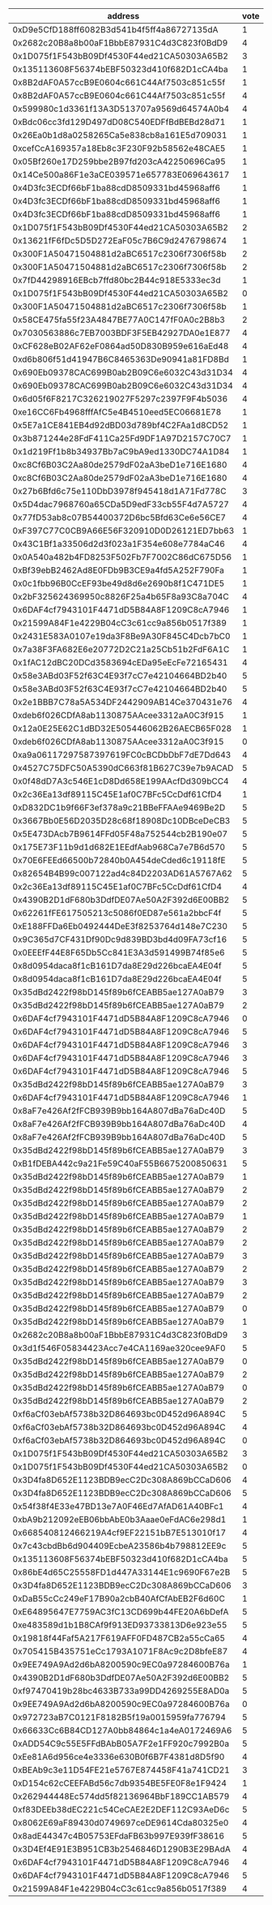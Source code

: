address|vote|timestamp|signature
---|---|---|---
0xD9e5CfD188ff6082B3d541b4f5ff4a86727135dA|1|1598035868|0x8bbc87c096edc8fb44540f95fb0eee79fce7ee1a4d3a0e68a01ee559d7b318223b3df4b84ba1cdb7dc88592c1b5a3d00a73296f95389ccb5047078ea24d587a01c
0x2682c20B8a8b00aF1BbbE87931C4d3C823f0BdD9|4|1598037450|0xd198d5b70729a27cbe587c5cea63130ed6ff084aaa98219dd5d48496972c1f9059102857e78438f86821201117e52ac181ced21727edc80aedf9adff44fa85151b
0x1D075f1F543bB09Df4530F44ed21CA50303A65B2|3|1598038185|0x697baf3f74b37ec4a4967ad9681b426791832a6ee78694ee547b5b3733b72ea92117fa5808793d575ac464dfad20370218bcf926010246d8a87d8dd9b55544571b
0x135113608F56374bEBF50323d410f682D1cCA4ba|1|1598039173|0x51bf7a98679ea0eb007e86d450b3e89f31f62568e9b40ddf40708a8e0464436500fc2fb9aeb9c63672659d194d60a032c3d33f1b1bdb5ab74b92e3851b5271761c
0x8B2dAF0A57ccB9E0604c661C44Af7503c851c55f|1|1598055486|0x76cde1dcd9a8e0fef7fc6b4d6ff11e2339a0215fc55906863b7e264e8486564f32be9f9783091f67fdd997f1de813e4ad1db67f831dc87817b895955c6f207cf1b
0x8B2dAF0A57ccB9E0604c661C44Af7503c851c55f|4|1598055713|0x6d287524ffca0dbc5777a1aa325d04f64fa8fd4860a037c0b7c413a6f48e1b583437471ecf3937a25da7c0ab2f20754352e25b01c69238cf4dec7939363c1d2d1b
0x599980c1d3361f13A3D513707a9569d64574A0b4|4|1598064990|0xdc3dc7de2e67e9d6b3e93d40d7e9107689993b286d4e40389bafdc001a9b5e433fc7357a18759ea420799be445403352f8091872a86e4a2f89165bb354f8e1f11b
0xBdc06cc3fd129D497dD08C540EDFfBdBEBd28d71|1|1598066731|0x8f5678ae2fec31f22d3905899186ee2619e1037c813ff1dc20badffb20723ca642a67a689aa27fa57e06d99bc17ef5dd898a9af448aa7f7c2a2d791d68529bf31c
0x26Ea0b1d8a0258265Ca5e838cb8a161E5d709031|1|1598069964|0x575635d6723018c0e6a0dc1135eb87fd205d36e048497d365114a73fd2a336554fc520b4c4e90307c17a1c479d028dff5c1e656c2a96c53128256c34d95664301b
0xcefCcA169357a18Eb8c3F230F92b58562e48CAE5|1|1598077129|0x13e49741bbad7acaa03d210d8674ff3ad273fdc7ffd4f1df425b597873361249303616be413e2c47f4a4fe63646d28be4984ae5b3a196f4418f2f277a4d59b6c1b
0x05Bf260e17D259bbe2B97fd203cA42250696Ca95|1|1598078082|0xf8d69cab7e2dc826658c77d90b416f4ccff11b284e87481c6207bd2b1b83cb4a40540563e87487204c8e35bd5a249fb05a091215b0329407057b89662d7962741c
0x14Ce500a86F1e3aCE039571e657783E069643617|1|1598096394|0x0bb0560dd5c5b4fbfe2b477357cff477a6559823050fdd62c6478a18b4bc8e127ccde88af79f1f338f7e99bfb54ed7cee4e613829d4b7dd9b34f38cb712498771b
0x4D3fc3ECDf66bF1ba88cdD8509331bd45968aff6|1|1598121561|0xbd4cb3cd146439c5bdaa68873e1d4776cf5396c29711f33c7c7cf9c99d0d5bfd747413a37731b822268700d55ca57dd54afdf5737cec70a9d47c1287c981f9401c
0x4D3fc3ECDf66bF1ba88cdD8509331bd45968aff6|1|1598121671|0x4da2d8d3398ace2e2abd45bb2d357b4eac5a7b05cd2769d4ff430aa26222349e51f853bb940ba57ee1a161128e3e0b6b13880136aeaa77d64af03b4b5349873d1b
0x4D3fc3ECDf66bF1ba88cdD8509331bd45968aff6|1|1598121821|0x5b6891811f785363e10724c913ee9c18b4ceedab1dd1a4f7a0b689c3d16b90c013d3fec3d8964f0e093d4b51e930051744f105030950d97875cbbbd12afee6f81b
0x1D075f1F543bB09Df4530F44ed21CA50303A65B2|2|1598125714|0x00b7883abe765642ea314445f8f0bb73ba5deeb4da105a195a343905165456dc25c24455829f47bd46210997d62d4251f52be74cf6174ce7ce3a22b95d99d9f01b
0x13621fF6fDc5D5D272EaF05c7B6C9d2476798674|1|1598150578|0xdb549cbb77df11d3a810b2640f4c60375290e1b16f413a84acb2d8bf4bd268b60e885131fe7055e576608e8762b6f2874b18d561392abe749441754bf49b67881c
0x300F1A50471504881d2aBC6517c2306f7306f58b|2|1598233881|0x16dc47bf48a12f965eb4d30e6aaf80cc25e1547f629e85a187c040a5b7272fc72f26ed3648398ce5f118df4f90d5da4ace42032578b1640c78bc1087f7f1fb741c
0x300F1A50471504881d2aBC6517c2306f7306f58b|2|1598234182|0x9164743926d6db6fa29bf8833d8c06fb08882b3054afa885b868da7ba30c431f54a1f85f35fb71558d3bc66affcab077bdca221519a01b27a6cf310bc23af3de1c
0x7fD44298916EBcb7ffd80bc2B44c918E5333ec3d|1|1598251421|0x46fcb6de420b8eddb374e2e5074ac2f4bc3078204c276f8acae74e61495c1f4c45090eb839d202729f3a4e1644485bb518db087e3570bc160c5d35d8da75b6b71b
0x1D075f1F543bB09Df4530F44ed21CA50303A65B2|0|1598272387|0x31f7ff1031b9421e96dbe072f0b776bb64f5d4ce0eff5c4325657cbb7f92b0c811b58f3c1125450d08303fac51df3ba4dfd89f2dd98d0c5ebecab7bd42bacb441c
0x300F1A50471504881d2aBC6517c2306f7306f58b|1|1598275577|0x3c7e92a09dd98991f708ebbd799eaff04c276106476bfd6c1010ea5a05d8250c7cb5494ce702002b8bab000c1636f9a7e738ac840057a161392fb22c61a72f571b
0x58CE475fa55f23A4847BE77A0C147fF0A0c2B8b3|2|1598288581|0xeadef0d2545a0c381f7156000839bc4c9035aedcf77e2e92d2741b01918296d17324a977c81cc13d96f8ab1a14144f897da6456f39e813d812b6fee1e580962a1b
0x7030563886c7EB7003BDF3F5EB42927DA0e1E877|4|1598296085|0xfd8dc4007a97f216e078d549067ea23696196117e9bbb73099f0418960df19070eed0b4822fe908955a9f7a5de4159a08240496738735ec5065a70482437205e1c
0xCF628eB02AF62eF0864ad50D830B959e616aEd48|4|1598428949|0xfc29e6f1587464e7a91c7f829946fcfcfc24b37647f9b80ba637dee4be661c923386b4ed724f0da9dee0db4b7051a424b65c4877d8a279deb14e97964bc58e851c
0xd6b806f51d41947B6C8465363De90941a81FD8Bd|1|1598483304|0xc83afe32e18567f8a84c1da5a2e84eb4cc1c13ce75c22bad35c9bd29a4b8c29976b84b4b78a96ac8d6b6cb6d89a95b75496ee6a6cb852b23d88e5443762532d11b
0x690Eb09378CAC699B0ab2B09C6e6032C43d31D34|4|1598488624|0x8d4624f6929c6bbbdba8991103546240f52dea6e86069c674996262f1993edc562ddbaf5dccf7f694648aa07fe3ae1f71d1d3e958547e77db90a51cd35a186cc1b
0x690Eb09378CAC699B0ab2B09C6e6032C43d31D34|4|1598488832|0x0e46741a058ec5b8e30347cd6c997c4287085043527d0553ad51c879dcd9ef140a963eda31a0693858407c2f1078acd43c3d0ea1f33de4a031ea01837c3ded261b
0x6d05f6F8217C326219027F5297c2397F9F4b5036|4|1598531983|0x4da83cce8417dc5c4d591d7ddc78d6251e28db7fc84956047916cb859960b83079cae344dae4e9e4ad9ec2acf290bbf2156ce04f6481947f1c744a57dbe373c71c
0xe16CC6Fb4968fffAfC5e4B4510eed5EC06681E78|1|1598556033|0x24d9bdebc8f0398cd347d04dccebe127ef3a4bd0adb2fa364a6ba59cbf689aa46a7f390b42e6258bb2456490f05e389b1765f19828d25323f38658bf4681e1f21c
0x5E7a1CE841EB4d92dBD03d789bf4C2FAa1d8CD52|1|1598687960|0x380bf0112081222b4ffa245d8f81b8529ad07379ddc92a8534c520e2c55e5ba92e5b446e0c81764f49166d9c48bba7174fcbbe568298f09e7f34b4e5a68522ba1b
0x3b871244e28FdF411Ca25Fd9DF1A97D2157C70C7|1|1598778144|0x2ab5a75af44e7753ca7f67fbe711d086e8ab7a654c76ba4a08c2106e47a5d99351de21a0ab923902fa060e29badd109fd480cdbecbe4dc5d40e185dab033b2f41c
0x1d219Ff1b8b34937Bb7aC9bA9ed1330DC74A1D84|1|1598843041|0x2abb90275fcc36554c5df5679c0b18a8443a67facae90f2b07d83df2574a59af0ea8e10b8c56d7772a89f296cbe75c6ee80f8c94c6c75a130150323d6e5229451b
0xc8Cf6B03C2Aa80de2579dF02aA3beD1e716E1680|4|1598890748|0x960957f6e8e5a7e4e5235677051102acbebf288453ad177f52bb5d17e733660b561721aac1e548528da630ab5bafbb2685c216a59a3e1a67711eb582ee0a46961c
0xc8Cf6B03C2Aa80de2579dF02aA3beD1e716E1680|4|1598890878|0x84d45b3b51cdd991fba90fe12c1abb77a4490474ac9c74772c9bdaf54713b82e46c7a89bb07100f0b097b8ddcdd29c953bd1f36d80018c630ae25ef6dcff53e91b
0x27b6Bfd6c75e110DbD3978f945418d1A71Fd778C|3|1598965652|0xdc34a6f5d863ed1585fef07b35677475b835eee930ced3652987ed37635f6e135c21553c565275bb59333e2dd70117c460e6b03d8523ea599d664afc532a05701b
0x5D4dac7968760a65CDa5D9edF33cb55F4d7A5727|4|1598996799|0x0a7d759bd01f93d2a510e5ee539b1e5bfe28bae463875545ab4e2e560ce7ce335147d35989405aacfc66bda304480ec21e10bc3313c80353e8bbfb855ecf4cb21b
0x77fD53ab8c07B54400372D6bc5Bfd63Ce6e56CE7|4|1599026928|0xa4b5a701f66cbf17db3a598141743e71786544bf7455d0518bfce9e8a8db7cac13c0c70d8f37c7b62f1179947d8f3cb567143df059cc75d1be78745b5e29a82f1b
0xF397C77C0CB9A66E56F320910D0D26121ED7bb63|1|1599055955|0xe2fc4a47e626e87328a5186888a42647a7ee0c7ced26c1f6c7e47dff154478d60709dbc52be3670129a6fdc9da20e093a3102d407e5f4b10d1aa098b2cc757d21b
0x43C1Bf1a33506d2d3f023a1F354e608e7784aC46|4|1599083850|0xf705cafef2b3e39349785ffed96f4b8e83a40cc7897cfb3789b992fc180aa67918e7ddcd0012aede90c2a1b9f4eae8f916ac76d061ab24887ed5af3a4aac0cc01b
0x0A540a482b4FD8253F502Fb7F7002C86dC675D56|1|1599088966|0x950d45d6b43e324fa41bafc0c86f80189ee4b556645f22cd7710b96f3ca199f318ea04d3ea87096f55c6e8b8d61dcf4160495f65b3a217e1bc478dae5736ab7b1c
0xBf39ebB2462Ad8E0FDb9B3CE9a4fd5A252F790Fa|1|1599104807|0xd5780a78a38bb6e7acfabd2dd431c39ece7ec5930462f6496d1de60783bcdaea0b037c2b752c7466d39d903ff89fef3c30309441b32bf885974e0373b8eb851d1b
0x0c1fbb96B0CcEF93be49d8d6e2690b8f1C471DE5|1|1599123520|0xd0c41ef6ac15885c2ee38c346a2e1a7612c27bfdf703c1aede3aae99dc602917146bf1c3f0b0e2ec6c76c957cc54cba2813161a6e6c577fb09fdb93568037ea91c
0x2bF325624369950c8826F25a4b65F8a93C8a704C|4|1599140646|0x392aa8824d1db81381fc5dbabddbe870c862d15a2fbcaef952ea560869e1ae9549656365450ab9898ad098f46c39bd1778d626fbd9cbb72493a9b742262fdb791b
0x6DAF4cf7943101F4471dD5B84A8F1209C8cA7946|1|1599219990|0x3466eef0df32045567fa04ccc581035a318d0ef66f79de6c67802db0f81a87cf40b6a11147c2acc87925aee75c461a3c104d644676000e79e2c220db7cec7e211b
0x21599A84F1e4229B04cC3c61cc9a856b0517f389|1|1599225686|0x1c2c968e6516850802bc6ce1490e9a175bc9f8949e0b835f697ca5ba703f3e0767cb10d0364831d94f4e5f155f108d99c9a2cbf6f82628ded24f3500173c6cc01b
0x2431E583A0107e19da3F8Be9A30F845C4Dcb7bC0|1|1599509162|0x7c38647405c0fa0022a5569d2d130f365aa1adea88e291eda90c06ff1439199a1b81544ec886aee6c99435709e4ec549309b56a56a08c87c04b1a12d371926021b
0x7a38F3FA682E6e20772D2C21a25Cb51b2FdF6A1C|1|1599620161|0xd6877f898b099c951071728e33bba06a793aa6a6263b932d5f284cd4a58e5628474a397b52e2cb3d3bdc2fc0d5f14b8c063b674ce5adc6295bc5cf19cec1613a1b
0x1fAC12dBC20DCd3583694cEDa95eEcFe72165431|4|1599716684|0x6cc4abbdea55506759651a874b06e27a29b608dd68fc8c60c69414cd81d7927e3e6667ed8e1d427668aa2a240f5f38ed23cd29dc2764c9b4203bf74d517949071c
0x58e3ABd03F52f63C4E93f7cC7e42104664BD2b40|5|1599716954|0xa3b75fa5cf8ea80b7bc191c8524067f75da84f3ecaa1575fd1ab28c99b1c914f6f9e61f852375d5054d0d954949154d4114d21086928b3ad6a216708c9d26ec31c
0x58e3ABd03F52f63C4E93f7cC7e42104664BD2b40|5|1599717073|0x3fbc2eca5eb14879ea5904f4a639ca64fa9192c6f42d2f1a41afee0e98bf167b3cd1dd0e6c66af8bc07e9ac6ecc98de7464218bdb432a5088f81d22cd71578891b
0x2e1BBB7C78a5A534DF2442909AB14Ce370431e76|4|1599824321|0x52485886af2022e656a243260b4062e6650417f40230c6c8e5073279c9511f7f004d9c78edaca2bde8772ba2c0434205eaf4c28cec9766f1cce14133e95b6e811b
0xdeb6f026CDfA8ab1130875AAcee3312aA0C3f915|1|1599842567|0x6069bf8084388357ee7abc4134f62eca35369504b4e0785029eb2a676714de2a3038fc39316b19c379061012758f0b7702cb454e101fcedf4985ab0f9b77e2a21b
0x12a0E25E62C1dBD32E505446062B26AECB65F028|1|1599844626|0x9a19bc281cb2f1e7feb5d8c300d7fd14fa278430d0ce4a5a328231c2aebeae86088344447668c0ee210c0cbe932ab2d6ee5e60eb308167740195e9ac9e22cf891b
0xdeb6f026CDfA8ab1130875AAcee3312aA0C3f915|0|1599846906|0xf396b3e4836a217a6705f68ce87fc788288485d3c11cc3de30e3a6c9de8c9aa6568e1deba6f73d86be022f1c3b5eca2141edfe8b58f918c27c6c95842db997721c
0xa9a06117297587397619FC0cBCDbDbF7dE7Dd643|4|1599934671|0x1288d9259bd345e3889e785fd105286b0776c89188586587b6e30d63a206d7b13f61e378e034bd86022084cf1e4e78de069eb555af33592bd43ede17045586e81c
0x4527C75DFC50A5390dC663f81B627C39e7b9ACAD|5|1599949177|0x1828385c64216979794994798d73e955b9ee015fb0927b37966ba0282afeee2746fb517b1760907e1b280e78b2d009b8e0f99ba3b6ad280cebe16d77e60fd17f1b
0x0f48dD7A3c546E1cD8Dd658E199AAcfDd309bCC4|4|1599970653|0x245f3de9eea3d72fa7f59eb1948ecfa2bc54b4745ae3844d2111377a5e6f67dd0b85d1cd563e5c6431ebaf051dfd75bf4a7c0670fa28e4b9379baf71771400511c
0x2c36Ea13df89115C45E1af0C7BFc5CcDdf61CfD4|1|1600067267|0x9090a870eaf05fc4894949a8e17574d3f148c1ba82ff648ed3d277e7830cb34b6ddb62b15ba9c68eec5c6c19d2272e02d37633a084f100ec2c427d478568f2031c
0xD832DC1b9f66F3ef378a9c21BBeFFAAe9469Be2D|5|1600081847|0xf9ab50a8184d220fb8902237f4916821633be71b179187ffe5a0973b2a9947ce4382d91e5380e462836d6a29550092a00f320aca9633353f08207eae746772bd1c
0x3667Bb0E56D2035D28c68f18908Dc10DBceDeCB3|5|1600083710|0xa7f90ae39d3a0cf4c34cb80ffe06f0c35647fdb26ce0b4697a155c9d06c3d1fd41fc9e29e5f26478bef91df3e6f5b627ae516e2d09495590fda70cea97da62cc1b
0x5E473DAcb7B9614FFd05F48a752544cb2B190e07|5|1600083732|0x8b0223d6159f2e29fa68b01321ecf5405fbce910d28174e98099669e8adf6ef06a171987ceab7a5eaa717a471be244c390d036ca9031322ec1a874b0ef2f83391b
0x175E73F11b9d1d682E1EEdfAab968Ca7e7B6d570|5|1600083947|0x216f4c912c6e0dafce21ba99300bbeaa988d4f88b9b06e80ec0b431178a653931ac5fca32b084f91d946b9cf969fdff2ae763778c8584dbbedb0f05579209aad1c
0x70E6FEEd66500b72840b0A454deCded6c19118fE|5|1600084596|0x39fba3121f060abb1f0f7862073ceef9887eef7102e88285f910485ba7fa3ef77c3da4f5f6c4e6d47beb50b3293c7f740340412409ab351f453cc22b5e4375091c
0x82654B4B99c007122ad4c84D2203AD61A5767A62|5|1600085303|0x706b5e44d48388a14ec7777367feac132e1e3ac145ec4314cc5a460792bec3791dc19fb6c546b1b87f27a052a91540081e681e21f437e8bea3304b2ddca15d2f1c
0x2c36Ea13df89115C45E1af0C7BFc5CcDdf61CfD4|4|1600086758|0xf35ddca1a6c29a3eb0a96b74d6a3bd881c634583ee15a2428c8651d865ba6a51033c0ea14a9e53835c4af78c6fff249d01d2378f6cb7b8babdfddcc7a0c962bd1c
0x4390B2D1dF680b3DdfDE07Ae50A2F392d6E00BB2|5|1600089195|0x7124c4521a57c7c4281d717202f74c855b101ea91ecbd898b20adbcaefca83ce7d2222e593288ba01813e111dc064fbbae2d079178649f3a77058dd72efb42a81b
0x62261fFE617505213c5086f0ED87e561a2bbcF4f|5|1600089939|0xed1520b01541e3c058df3684ede2f55baa2a070544aab250081098372df72c1a3ed03e96b9ff9c2c7d1e7cacf8a938ead6368d530344f7b50f4e6551ff3999c81b
0xE188FFDa6Eb0492444DeE3f8253764d148e7C230|5|1600092823|0x9485c7050fa2f552a97792b97228d732e6d70967a23cbfac8d05ee331186de5f2348e7ff52367b246772bc4a61d22bdcb5f5f9df010b215a314facf55fa70f031c
0x9C365d7CF431Df90Dc9d839BD3bd4d09FA73cf16|5|1600097829|0xb502ebd41d426869f564c45605c964d41835721156dfe4c0519dc3b96d2e34e81c89e6bc01917801fd73a417d2c15a4c493769dd7de5cda3149e3c8b66cccfb41c
0x0EEEfF44E8F65Db5Cc841E3A3d591499B74f85e6|5|1600183859|0x879886c41b9088535861ecff20de7df2aafb0a1086210b061d3a923e957ee8446417eed61a5d2dbbfec1ded6eb744b8243263b1acf701aa91770025c094846511c
0x8d0954daca8f1cB161D7da8E29d226bcaEA4E04f|5|1600183946|0x55ca9124c842fea01aa158b3ec9acc73ab2b1601d32757af30cc93e8afad7fa60229b37920f8d81dd81f8b6dc4b31d675920a04d90b86acfd7f1058c997755051b
0x8d0954daca8f1cB161D7da8E29d226bcaEA4E04f|5|1600184125|0xce330b16edbe4fb86168ace40ad21001a6d79c6dd97f1877d63279965176ce30145830a0bbf38206c0801c340affb95bd33b3478d166dc76ade65a1887d227c41b
0x35dBd2422f98bD145f89b6fCEABB5ae127A0aB79|3|1600200550|0xe21db5fd77b785101c061529db11a6d2f408a18f3449ac2b88f12b8aba4150701f208e28e45c36f893d27ccf16a6c3061aacfc264414c205afcf5075c68bba791c
0x35dBd2422f98bD145f89b6fCEABB5ae127A0aB79|2|1600200955|0xdf061a1373dcaa30849520e551f5a3cde05a02eefcd59675d32e04f60abd4c1037ee941e9645026e6dc0224ebad1266e7d4f91b69053a58b97456cd42d6cacf41b
0x6DAF4cf7943101F4471dD5B84A8F1209C8cA7946|0|1600200994|0x9b0ce4585daaaed20c32dcdc4d44b325dcfe3e38d91e814fe3139bec08482ef02b4b1e26a9ca5cb4523ea90f0901684cdef3867cb1a9a04b32380d5ed26d61081c
0x6DAF4cf7943101F4471dD5B84A8F1209C8cA7946|5|1600201083|0x26de8798e9da2089196794db56ca7b91a404ca4227baaa71909a43b6357b2f201753687231404a083861f716b76befe6caf1c9fec9103c5a49de6a4fe5724c6a1c
0x6DAF4cf7943101F4471dD5B84A8F1209C8cA7946|3|1600201504|0x2bebe7843a0b4c29deb4317ab88dea18d916fbf6012294596e01f0775c0cbd0a0997eb1d75538c73bfbca98cdfac7a280c3ab24fcaf64394b1264ace5a087f211b
0x6DAF4cf7943101F4471dD5B84A8F1209C8cA7946|3|1600201550|0xac97e68cf20772f109232152417bb2c77a36d67997f30b87f30faff57ff1cef844121389aee0e8d68cf9ce8c3d553b03704fe10d3b4d9bbea18ce6c49e41c1b91c
0x6DAF4cf7943101F4471dD5B84A8F1209C8cA7946|5|1600202198|0x6463fb8eb4b18c74d4f7423e0a1f0d80a4e022e7934a978395559fa3f65a9edf16ad1b29893d2f02e8b0f31bdf9f5d354a7e2f96d151e8a56613a364362a17ed1b
0x35dBd2422f98bD145f89b6fCEABB5ae127A0aB79|3|1600202753|0x9e92abcc70fc05951815c34076d3b11e6c6285a145c50ffb882e2e4ea6cf318911af56107810da3d5da2a4c791b3de9978d8596280a12fb2f94c83b9b6ca279b1b
0x6DAF4cf7943101F4471dD5B84A8F1209C8cA7946|1|1600202967|0xeb16ff3b531247d915bc7bd34ac87edebeef3b87246ffe86dc19293841717c252b9688692478bc684453552caf2e1b26a79ef88119382afe9099722de8d2d04c1b
0x8aF7e426Af2fFCB939B9bb164A807dBa76aDc40D|5|1600349190|0x99808c50f79fc568d1ece1b886a0288036650a72da91f4166e6a6b822baaefcc76354e8190977c8bc212ad15ab32050a4c5fb79b790e7e76308f914ff9c21e1a1b
0x8aF7e426Af2fFCB939B9bb164A807dBa76aDc40D|4|1600350009|0x73fa571c8f7ce076aa2d2e228d2547d824703f2c26ff92e0314012cfdbb46061498062d3b026edfcfbb745f85d0cee25ae4c53b22c20716d420155e1aeda01961b
0x8aF7e426Af2fFCB939B9bb164A807dBa76aDc40D|5|1600350342|0x28498f842a0fdd1648087d70c8a7378720898acd1aac391378df824b6be15b906d79b7b806f02eb4e6e9eecc9dfbc97b09ea584727bce3ac59d691e395c8f6b61c
0x35dBd2422f98bD145f89b6fCEABB5ae127A0aB79|3|1600360159|0xa42617fd56a08101dba4711d138b8330b461058554671c5e7884f39e5a6d3e580958ead9d2e178c855853797675179d6f586ad7a003de212dd2813b5be4c31a01b
0xB1fDEBA442c9a21Fe59C40aF55B6675200850631|5|1600392363|0x75fc6323ee9e6a14323f5e090532bb951276818e473c91e1c55fb9762a3ed86d3a7d8f7ddf5c807b01b8e9d404203ee77d1c3b02cd082cc1a5e042b34ecbc13e1b
0x35dBd2422f98bD145f89b6fCEABB5ae127A0aB79|1|1600430941|0x37b3074c03834f35fcd682a1c909ff3285f330b375074203d6039207ce77f4b541a76a0612c43443495ac821bf3cd33569bfa51ac60215722d90c190009dc6231c
0x35dBd2422f98bD145f89b6fCEABB5ae127A0aB79|2|1600431104|0x71972d0897e88a0cb0e76aba6ed54f9a7ee45256f19e54ae494e5ad144d6c48262330f5cfe9deb621c071919a2e432cdae1bd8d9ca95c97ab6db838235f2140b1b
0x35dBd2422f98bD145f89b6fCEABB5ae127A0aB79|2|1600431275|0xd7fc5c6970b857baf9c4465c26a9151fa22a44ae9e3e340d9f89fb26ced13fc65ddbd47ec943a69cfb6e497589b197ee6f0ae0ec51641dbca739d6266233028a1c
0x35dBd2422f98bD145f89b6fCEABB5ae127A0aB79|1|1600434762|0xa96edc9b0bb2cef8be958eadea4e97b52cf3eb5f32b47301695f7bfb32195c0d6cbb5b62692c66319f9b0a6ad0710d1a398aff909f9d2b56ebb65316bb9c51941c
0x35dBd2422f98bD145f89b6fCEABB5ae127A0aB79|2|1600436787|0xd3b2ac010240004a674ec95d7819f2a9a168a16ddd44a3a2e759711ccd0c09183ece0c55cec4d2b0762c9e5838805a98fd68e1ee5f87ed648510805dbc7b9e2d1b
0x35dBd2422f98bD145f89b6fCEABB5ae127A0aB79|2|1600436903|0x67fd97fb6fd98070906e7a60aba1bba5cc195a8d138a14bd60b303a828e8485833023b1a5c3e16017438406d092f0a5fee7f8bfc7e61764f3c9a2184b6f0da471b
0x35dBd2422f98bD145f89b6fCEABB5ae127A0aB79|3|1600438212|0x33acb781831906fa7807ca1cc5919b00f7140916ad846c2d94ed63f50b80254c4d0a77cad18c6c48357577f3b8f96f5541a550bece01831514f5cdc8097ec5471c
0x35dBd2422f98bD145f89b6fCEABB5ae127A0aB79|2|1600439164|0xf6c60597be74c934e64b9fadbfb321810d1a907c310ad9a89f887faee5edd2ad0dc64d60db8fb859bad2654a60cc6e08fcc959fb418cc81d4dc63de37b81106e1c
0x35dBd2422f98bD145f89b6fCEABB5ae127A0aB79|3|1600439372|0x890bd5e671a09e126a34b6025729ba27e01408754a2d494dcf399b2dcd8cf18158438bc64b6d61d36d78d52246b1ab029c14a524b820932ed269c6a1dd7aaa651b
0x35dBd2422f98bD145f89b6fCEABB5ae127A0aB79|2|1600445786|0xd2b25b695aaab0d2f0807167521a915aa7f4389794a007aa9a512bd31ae2cd933bc80dd0e768793c33a8f7b74c10d3e48ad6cdfaa314e645fbe6fd06bdd21b371c
0x35dBd2422f98bD145f89b6fCEABB5ae127A0aB79|0|1600446330|0xf63bf4da6998ee6d0d5282230a57414d4d3a7ba6f9d18cba237293649f81d83965185d9e06244bc45f9d826c1ad27eeecc2be3aa82cf632a0082056c49751e351c
0x35dBd2422f98bD145f89b6fCEABB5ae127A0aB79|1|1600447913|0xec5248747a9862e60e76f78fa0f96bc58ae79ffa4430ff9e5f8aec4e27199cf408921d9d600ba39f6e67392caa5faae8f692f6146bd820cc686e3e4ee7e67e0c1c
0x2682c20B8a8b00aF1BbbE87931C4d3C823f0BdD9|3|1600447924|0x23293e78b33eb56b655cca90bba7efcd3909a77e42081c1f756e23f48e4efc7724ba01d0636cbfeeb23ff0ee7a4d402d63a6ce8a2b4d49119136a556eb2e28931c
0x3d1f546F05834423Acc7e4CA1169ae320cee9AF0|5|1600448088|0xe4da4dfa5049edb03757c9a39e81fad78294af3bd8a6f997221174666ae7a64e0260c55da6809482605a0074a7fc8308db5bcefdb4e852b8db733e7f6f51e2f31b
0x35dBd2422f98bD145f89b6fCEABB5ae127A0aB79|0|1600448143|0xaf5047d580c60926bfa17b6057b127898425b7a7a65fe2ba441ccea9b64d88e70388e3114f90a77b3db3bcac18e4dd8a888494d0a2c099d7732a80550cffd05d1c
0x35dBd2422f98bD145f89b6fCEABB5ae127A0aB79|2|1600449344|0x8eaa77bcf574b2f68219cd17cc0a7e39800388ae0224cf115d55e12cd3e9205d515637d8a5d5b8fda756568a701b2d9e6a0a41ff07569f503b1429081972be391b
0x35dBd2422f98bD145f89b6fCEABB5ae127A0aB79|0|1600449529|0x267668c844e4c731e52ac7e4edd812c571f27a036b96b563e1bd06785a29108a4b02cff95441cb27e1b76d577aea68e7567c485b75fdbcad2a3e720e5b1e975b1b
0x35dBd2422f98bD145f89b6fCEABB5ae127A0aB79|2|1600450209|0xe803d6e899affac1ea26916eb1f87481c0eef98ab038b7adc07660122a2d20506194f110da0f57059d3f1f4f1bc5583f9d3ff97e5a7920758ac8f0b203a39f381c
0xf6aCf03ebAf5738b32D864693bc0D452d96A894C|5|1600450343|0x28563075a03a3e93e2c6aef6e50a543edf8d4ff48a241b9e85a33cfd96ec01116faf2fbdbd73571b925712b782af16ad9f34aaeea63d22ff97d099e288b2674d1c
0xf6aCf03ebAf5738b32D864693bc0D452d96A894C|4|1600450639|0xae91b4edebd9bd1420011b94df8a7ff0bbec56912f6f11986cf7020619b42a5a6186bf597b7597163503c730bf0146ef37a795493e9978681e13cefd2668e05f1b
0xf6aCf03ebAf5738b32D864693bc0D452d96A894C|0|1600450719|0x1374cdeca9743adc8d753bcc253837df5a6ce017c4759a62303e00bb3968f8382cbff3171d2acf6272ff7c34e097478458267a018046091e7ee1361cf03c6a251b
0x1D075f1F543bB09Df4530F44ed21CA50303A65B2|3|1600459667|0x88cc56bb4d67c094985b3d45dd4ae1e9db51c545c3134439e85e1eba37c4f65a68111c54991d994152c3d65de70dcef7971c19aac3ea70791801c96a2ac631b91b
0x1D075f1F543bB09Df4530F44ed21CA50303A65B2|0|1600460715|0xc8184ece0f21cd4b7be8b2ef5c493acefbf9c16e584a8d2464fb666cc4534b7b3e1098e958d5583124d4d95b9c0ba30834604d5cfd3279654e3819e2a08c5d921b
0x3D4fa8D652E1123BDB9ecC2Dc308A869bCCaD606|4|1600521587|0x43d921f522ffcdfa036e016aee4714c904b35279551745f8ea209478fc4840730c0efc078743aec0bfd854a9f96b82e7386a2b983e99b66625a40052d18b06ee1b
0x3D4fa8D652E1123BDB9ecC2Dc308A869bCCaD606|5|1600521829|0xcbbdafff19fad33c33bb536c58517bfeaf498d0b4f1f8bc3f002ae0d1b2b60d649964cd027980b1d43cd3175f6bf96ef8c3dc2a52cf608f375f40dde05390be21b
0x54f38f4E33e47BD13e7A0F46Ed7AfAD61A40BFc1|4|1600599939|0x28ace633ffc1395cf09d5bcdd325a19fbb8c19d8b2cf1ca202130a7fed61afb13e5e7efe3a138c27438120bae1cfc2d8d709227327ee8038986f8ad76685cdf31b
0xbA9b212092eEB06bbAbE0b3Aaae0eFdAC6e298d1|1|1600792174|0x90790830ebc96a28c035f4b8d6decd571d5e84191a888ce917bd6d834e395b132f8ffefda6d896f5add66bd5ef941d3878c1c4a57a6a3b05b0be14a320c2b44a1c
0x668540812466219A4cf9EF22151bB7E513010f17|4|1600794959|0x76a627165924708ea22081bd382a1fdd85b87460e0c8bbc73b1b7bc4574ae193682b77b975f7b8b3354e88d21f0dfc110447c0a29b83041581c1532a7986b8d41b
0x7c43cbdBb6d904409EcbeA23586b4b798812EE9c|5|1600811832|0xcc86e6684ef7f92f5dc98b401a9c942b3ae7700c525397ab1f97d4c89b15630c31abec9869f1fdc55e4fe0ff6d0a274f09fe93867b4b4c2b99f6107b83963ac81c
0x135113608F56374bEBF50323d410f682D1cCA4ba|5|1600939703|0x074c5d39b760e7348a37f7de0462ccec49ff749d2b30f00e857a9013200bebac5831537a9b54283b8512ddb7c2f1274f205cd87f7fd76c2403863fa442670ea81c
0x86bE4d65C25558FD1d447A33144E1c9690F67e2B|5|1601122293|0x424e74307ac39bb6fe0f221b49457f31676685369f39efd77c7615d940ea0e346ef496725bbef8631c56ae7ac71cc5d7278d8cbdb372d9327420232f9fc9a74a1b
0x3D4fa8D652E1123BDB9ecC2Dc308A869bCCaD606|3|1601208367|0x9750eee3785fda3e335662a1a4c936dfe3dfbf9bd20527f3df3bb06bf4ed8bdf38a6f1a119ad0b337c69a048def24396fb10d73f40fbda79399930e69e2b27d61c
0xDaB55cCc249eF17B90a2cbB40AfCfAbEB2F6d60C|1|1601308783|0x01d90f4aa720fd338afdbbce3012e105512205209d54a30a133eab9079a0095c7309e1233d7fbc83135753c277c3f9487a51366aa7b044497f75fdab771a3aac1b
0xE64895647E7759AC3fC13CD699b44FE20A6bDefA|5|1601332111|0x464d72558c38d1d7035176e46a3db84c9d9217e738e1b515760da360e9639bb41e97ebf85fd2cc7df4b0224b3f3207bd0c04234f78654d0b5a0eb0c8ef79d1b71c
0xe483589d1b1B8CAf9f913ED93733813D6e923e55|5|1601343213|0x8e7b9ade5725cc5aa2cbc560fe17ec0e252514583ad83f5c818d57ab478ca3592a2fed99a3263b149462c2675afb19bc37d270e442a2eaf35cf858846a37aeaa1c
0x19818f44Faf5A217F619AFF0FD487CB2a55cCa65|4|1601349438|0xd95835c1ed4d522bd5bb6b2192287de624b0357c20768b17f85feff234ee9a9d6e1c93be14dd4691a35b1afa764265b35c26c69553d0587eb3e2ad11c8e939b91b
0x705415B435751eCc1793A1071F8Ac9c2D8bfeE87|4|1601355902|0x4377c323a66b9d981719d369697b82d74532615d3ad6a9515b7ed0b6ba2293743cb1302da3a0de57766f5649c43afeeb14ad9e32020131b4f37c4c5eaf7a69d11c
0x9EE749A9Ad2d6bA8200590c9EC0a97284600B76a|1|1601372040|0x8427034a71565c915523d618902e60ce547c5f58a5b385346585cd22e72ab6491bcd598d231e76384f5cddb4ad1cdaea8a88afcd031fab70da354f2df526d3621c
0x4390B2D1dF680b3DdfDE07Ae50A2F392d6E00BB2|5|1601384866|0x6363bf73eb8954c0131b9d405b3f01c6e25380c2d97b6349ab75c6386189b810074236e786eaabdda881b558dbcf3fa631dc863df1e56d6ab2506a5e47f91a9c1b
0xf97470419b28bc4633B733a99DD4269255E8AD0a|5|1601433092|0xdf7832302fd6cc1294d1ad07ad20f47813369ce9f8d5f2121b85fc152acb032356628d6a85334b4ca6453a95ae5921edb74cdf9f6a5f61182ad2dcfb85cf19fe1b
0x9EE749A9Ad2d6bA8200590c9EC0a97284600B76a|0|1601440057|0xbcbf688ce53a09d7f71d93df41c2b519a8e1800484f0d7a02a22c0c86505ca3767ef7aab15d95eb00b37c96714e1691d750170f0edcc62a3c73527e62c815f9b1c
0x972723aB7C0121F8182B5f19a0015959fa776794|5|1601463831|0x8b4878fcd478d6c9ed9e523cfa7e239f1b038c3e85bcc70a465325d89b582bb744ed657ff75ad4554082c2765af8954289b611be9cccf94fd46ac23df8c04a581b
0x66633Cc6B84CD127A0bb84864c1a4eA0172469A6|5|1601479992|0x3dd515e98c554328370c070b3b7c074c0b50affc54882a94a1900a88969303eb5ec9f4b697da86847733f5181e649f1faeb6067ff2958283fe28b111e99403b31c
0xADD54C9c55E5FFdBAbB05A7F2e1FF920c7992B0a|5|1601620851|0x1ded00d060f093fc4d874f7ffc7af436880946bcb42ec7e2b5be146a7e31621c26bb5524a03278454314b2f6f439abf7b4c072fdfef49c76d1de4e6815e216ff1b
0xEe81A6d956ce4e3336e630B0f6B7F4381d8D5f90|4|1601708845|0xc4affc519ab2d2f36501b4c35202e19c5c5c00593abbec376382f2e8308ecfc3192ad7018e109462ce89aaeb35b2d6395d7e8f8d22d86c283c7b3dc871eb443f1b
0xBEAb9c3e11D54FE21e5767E874458F41a741CD21|3|1601892689|0x03697694bd44cbcec4ae5917f438a437b1e66bad939056200a440a9cb2ccb793434379262ae962c23d8369408d04a48fafa3f7f4dc4c837a8bb7f8dba9352d1c1c
0xD154c62cCEEFABd56c7db9354BE5FE0F8e1F9424|1|1601913496|0xe4e21f133f50cb84eeef52505c1c2ceb1c556b9df7a0dd23d2bb4bec8bd008425b3536e540946166abfc9202369b81edeff978dfd70534feea24b03f1a72704b1c
0x262944448Ec574dd5f82136964BbF189CC1AB579|4|1602055125|0x856ffc0031acf58cb81ba8c4fe3ee1c6dea0e99f78d186cbf0be4bb1f06bb6413527a64d71d85d3e04a002f2706bfb62a23e4586d582e75175eee0bf5fce3eee1b
0xf83DEEb38dEC221c54CeCAE2E2DEF112C93AeD6c|5|1602078430|0x0a463aafb4269fa6af0463261c2729253fa1df1485ffe6ebcf78d65f14c53e771917dc1079e8ca1243f92e23e6db2220e660bb9777efa76c7fb630bcfec11acf1b
0x8062E69aF89430d0749697ceDE9614Cda80325e0|4|1602344358|0xf454f6860738199f9308aaf825f2852309eac79186f2dafa4fe31fb957f6efdf5cc41675a5bdda019eb6f18fe9691ecb06c0a821e9aabe31dd37a0cfd01696b91b
0x8adE44347c4B05753EFdaFB63b997E939fF38616|5|1602597538|0xc773148a6c42fffb6cd6cabaf42063c7a8ead78307dcb12a95deaad09bdafccb0edc1deaaf826bcd77bee0d96b9edd7ec230936a1d6fd5d5d99917ab587966351b
0x3D4Ef4E91E3B951CB3b2546846D1290B3E29BAdA|4|1604249889|0x8ede0e957918d45dca2df70c91ab6d4a97600aa5a822ec6a48d9b0c9d13b426871e35879f84afa72a978b45bf7eef17996e72419592b2e8795076010664b438b1b
0x6DAF4cf7943101F4471dD5B84A8F1209C8cA7946|4|1604655653|0x2e924d7114393f102e3b4090b70b85317a55a5f3a42c4b2becb7bcf33c1828ce719353d02b437b4a48d4649c2bfac59e928109a05119ed0480672f480770bf0f1b
0x6DAF4cf7943101F4471dD5B84A8F1209C8cA7946|5|1604657641|0xc09e0cb92005ba7fe9f46c3d13c1ad430c0211c50045056ac4bf0133140ccd7a09247306ba04a2d20c7569155ef782f05d31d3a3d7d9b4f404fce8546eaa231c1c
0x21599A84F1e4229B04cC3c61cc9a856b0517f389|4|1604658384|0xc43d42dc015c4cea86da66a4bb9e12cc0528d2bec569b8d4dfc19bc991a7ea516df8f4af8fe1ef01766996d9b04a0fef5154e52039f2d52cd2b52768d1ae39351b